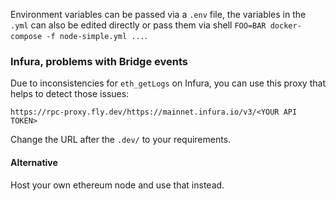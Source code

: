Environment variables can be passed via a `.env` file,
the variables in the `.yml` can also be edited directly or pass them via shell `FOO=BAR docker-compose -f node-simple.yml ...`.

### Infura, problems with Bridge events

Due to inconsistencies for `eth_getLogs` on Infura, you can use this proxy that helps to detect those issues:
```
https://rpc-proxy.fly.dev/https://mainnet.infura.io/v3/<YOUR API TOKEN>
```

Change the URL after the `.dev/` to your requirements.

#### Alternative

Host your own ethereum node and use that instead.
